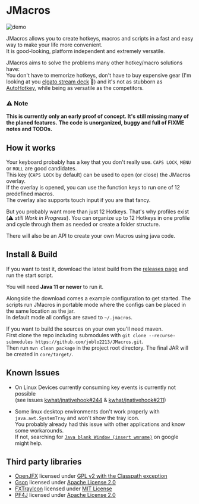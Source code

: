 # JMacros

![demo](demo.png)

JMacros allows you to create hotkeys, macros and scripts in a fast and easy way to make your life more convenient.  
It is good-looking, platform independent and extremely versatile.

JMacros aims to solve the problems many other hotkey/macro solutions have:  
You don't have to memorize hotkeys, don't have to buy expensive gear (I'm looking at you [elgato stream deck](https://www.elgato.com/en/stream-deck) 👀)
and it's not as stubborn as [AutoHotkey](https://www.autohotkey.com/), while being as versatile as the competitors.

### ⚠️ Note

**This is currently only an early proof of concept. It's still missing many of the planed features.**
**The code is unorganized, buggy and full of FIXME notes and TODOs.**

## How it works

Your keyboard probably has a key that you don't really use. `CAPS LOCK`, `MENU` or `ROLL` are good candidates.  
This key (`CAPS LOCK` by default) can be used to open (or close) the JMacros overlay.  
If the overlay is opened, you can use the function keys to run one of 12 predefined macros.  
The overlay also supports touch input if you are that fancy.  

But you probably want more than just 12 Hotkeys. That's why profiles exist (⚠️ _still Work in Progress_). 
You can organize up to 12 Hotkeys in one profile and cycle through them as needed or create a folder structure.  

There will also be an API to create your own Macros using java code. 

## Install & Build

If you want to test it, download the latest build from the [releases page](https://github.com/joblo2213/JMacros/releases) and run the start script.

You will need **Java 11 or newer** to run it.

Alongside the download comes a example configuration to get started. The scripts run JMacros in portable mode where the configs can be placed in the same location as the jar.  
In default mode all configs are saved to `~/.jmacros`.  

If you want to build the sources on your own you'll need maven.  
First clone the repo including submodules with `git clone --recurse-submodules https://github.com/joblo2213/JMacros.git`.  
Then run `mvn clean package` in the project root directory. The final JAR will be created in `core/target/`.

## Known Issues

* On Linux Devices currently consuming key events is currently not possible  
  (see issues [kwhat/jnativehook#244](https://github.com/kwhat/jnativehook/issues/244)
  & [kwhat/jnativehook#211](https://github.com/kwhat/jnativehook/issues/211))

* Some linux desktop environments don't work properly with `java.awt.SystemTray` and won't show the tray icon.  
  You probably already had this issue with other applications and know some workarounds.  
  If not, searching
  for [`Java blank Window (insert wmname)`](https://www.google.com/search?q=Java+blank+Window+(insert+wmname)) on google
  might help.

## Third party libraries

* [OpenJFX](https://github.com/openjdk/jfx/) licensed
  under [GPL v2 with the Classpath exception](https://github.com/openjdk/jfx/blob/master/LICENSE)
* [Gson](https://github.com/google/gson) licensed
  under [Apache License 2.0](https://github.com/google/gson/blob/master/LICENSE)
* [FXTrayIcon](https://github.com/dustinkredmond/FXTrayIcon) licensed
  under [MIT License](https://github.com/dustinkredmond/FXTrayIcon/blob/main/LICENSE)
* [PF4J](https://github.com/pf4j/pf4j) licensed
  under [Apache License 2.0](https://github.com/pf4j/pf4j/blob/master/LICENSE)  
